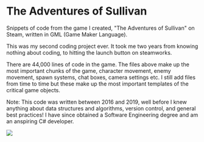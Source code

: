 # The Adventures of Sullivan

Snippets of code from the game I created, "The Adventures of Sullivan" on Steam, written in GML (Game Maker Language).

This was my second coding project ever. It took me two years from knowing nothing about coding, to hitting the launch button on steamworks.

There are 44,000 lines of code in the game. The files above make up the most important chunks of the game, character movement, enemy movement, spawn systems, chat boxes, camera settings etc. I still add files from time to time but these make up the most important templates of the critical game objects.

Note: This code was written between 2016 and 2019, well before I knew anything about data structures and algorithms, version control, and general best practices! I have since obtained a Software Engineering degree and am an anspiring C# developer.

![](https://shared.fastly.steamstatic.com/store_item_assets/steam/apps/1124430/extras/sullivangif.gif?t=1734097473)
